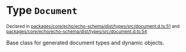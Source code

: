 # Type `Document`
<sub>Declared in [packages/core/echo/echo-schema/dist/types/src/document.d.ts:51]() and [packages/core/echo/echo-schema/dist/types/src/document.d.ts:54]()</sub>


Base class for generated document types and dynamic objects.
